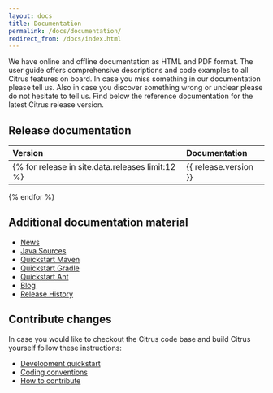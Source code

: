```yaml
---
layout: docs
title: Documentation
permalink: /docs/documentation/
redirect_from: /docs/index.html
---
```


We have online and offline documentation as HTML and PDF format. The user guide offers comprehensive descriptions and 
code examples to all Citrus features on board. In case you miss something in our documentation please tell us. Also 
in case you discover something wrong or unclear please do not hesitate to tell us. Find below the reference documentation 
for the latest Citrus release version.

## Release documentation

| Version | Documentation |
|:--------|:------|
{% for release in site.data.releases limit:12 %}| {{ release.version }} | [HTML](${context.path}/citrus/reference/{% if release.tag != "latest" %}{{ release.version }}/{% endif %}html/index.html) \| [PDF](${context.path}/citrus/reference/{% if release.tag != "latest" %}{{ release.version }}/{% endif %}pdf/citrus-reference{% if release.tag != "latest" %}-{{ release.version }}{% endif %}.pdf) |
{% endfor %}

## Additional documentation material

- [News](${context.path}/news)
- [Java Sources](http://www.github.com/citrusframework/citrus)
- [Quickstart Maven](${context.path}/docs/setup-maven)
- [Quickstart Gradle](${context.path}/docs/setup-gradle)
- [Quickstart Ant](${context.path}/docs/setup-ant)
- [Blog](https://labs.consol.de/tags/citrus)
- [Release History](${context.path}/docs/history/)


## Contribute changes

In case you would like to checkout the Citrus code base and build Citrus yourself follow these instructions:

- [Development quickstart](${context.path}/docs/development)
- [Coding conventions](${context.path}/docs/conventions)
- [How to contribute](${context.path}/docs/contribute)
